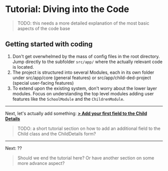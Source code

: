 # Tutorial: Diving into the Code

> TODO: this needs a more detailed explanation of the most basic aspects of the code base

## Getting started with coding

1. Don't get overwhelmed by the mass of config files in the root directory.
   Jump directly to the subfolder `src/app/` where the actually relevant code is located.
2. The project is structured into several Modules, each in its own folder under src/app/core (general features) or src/app/child-ded-project (special user-facing features)
3. To extend upon the existing system, don't worry about the lower layer modules.
   Focus on understanding the top level modules adding user features like the `SchoolModule` and the `ChildrenModule`.

---

Next, let's actually add something:
[**> Add your first field to the Child Details**]()

> TODO: a short tutorial section on how to add an additional field to the Child class and the ChildDetails form?

---

Next: ??

> Should we end the tutorial here?
> Or have another section on some more advance aspect?
